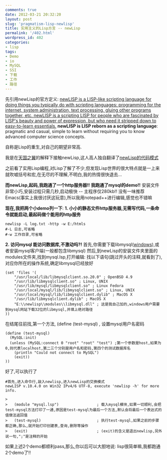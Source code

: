 ```yaml
---
comments: true
date: 2012-03-21 20:32:20
layout: post
slug: 'pragmatism-lisp-newlisp'
title: 实用主义的Lisp方言 -- newLisp
permalink: '/402.html'
wordpress_id: 402
categories:
- lisp
tags:
- Demo
- io
- MySQL
- SSI
- 下载
- 工作
- 路径
---
```


先引用newLisp的官方定义:
[newLISP is a LISP-like scripting language for doing things you typically do with scripting languages: programming for the internet, system administration, text processing, gluing other programs together, etc. newLISP is a scripting LISP for people who are fascinated by LISP's beauty and power of expression, but who need it stripped down to easy-to-learn essentials.](http://www.newlisp.org/index.cgi?FAQ)
**newLISP is LISP reborn as a scripting language**: pragmatic and casual, simple to learn without requiring you to know advanced computer science concepts.

自称是Lisp的重生,对自己的期望非常高.

我是在[天国之翼](http://my.opera.com/freewinger/blog/)的解释下接触newLisp,这人高人独自翻译了[newLisp的代码模式](http://www.newlisp.org/CodePatterns-cn.html)

之前看了实用Lisp编程,对Lisp了解了不少,但发现Lisp世界的很大特点就是一上来就吹嘘括号和宏,在无尽的不理解,不明白,我的热情很快退去...

**而newLisp,起码,我跑通了一个http服务器!! 我跑通了mysql的demo!!**
安装文件非常小巧,安装过程只需几秒,启动极快 -- 主程序仅280kb!!
没有一味推荐Emacs(事实上我很讨厌这玩意),所以我用notepad++进行编辑,感觉也不错嘛

**现在,我把两个小demo列一下**:
**1. 小小的静态文件http服务器,无需写代码,一条命令就能启动,最起码做个能用的http服务**

    newlisp -L log.txt -http -w E:/htmls
    #-L 日志,可省略
    #-w 工作目录,可省略
    
**2. 访问mysql 能访问数据库,不激动吗?!**
首先,你需要下载libmysql([windows](http://mysql.oss.eznetsols.org/Downloads/Connector-C/mysql-connector-c-noinstall-6.0.2-win32.zip)),或者安装mysql客户端(一般都包含libmysql)
然后,到newLisp的安装文件夹里面的modules文件夹,找到mysql.lsp,打开编辑:
找以下语句(跳过开头的注释,就看到了),对应你所在的操作系统,确定libmysql已经放好

    (set 'files '(
    	"/usr/local/lib/libmysqlclient.so.20.0" ; OpenBSD 4.9
    	"/usr/lib/libmysqlclient.so" ; Linux, UNIX
    	"/usr/lib/mysql/libmysqlclient.so" ; Linux Fedora
    	"/usr/local/mysql/lib/libmysqlclient.so" ; Linux, UNIX
    	"/usr/local/mysql/lib/libmysqlclient.dylib" ; MacOS X
    	"/usr/lib/libmysqlclient.dylib" ; MacOS X
    	"E:\\newlisp\\modules\\libmysql.dll" ; 这是我自己加的,windows用户需要到mysql网站下载32位的libmysql,并填上绝对路径
    ))
    
在结尾往前找,第一个方法, (define (test-mysql) , 设置mysql用户名密码

    (define (test-mysql)
      (MySQL:init)
      (unless (MySQL:connect 0 "root" "root" "test") ;第一个参数是host,如果为0,则代表localhost,第二三个分别是用户名和密码,第四个的测试数据库名
        (println "Could not connect to MySQL")
    	(exit))
    ))
    
好了,可以执行了

    #首先,进入命令行,敲入newlisp,进入newLisp的交换模式
    newLISP v.10.4.0 on Win32 IPv4/6 UTF-8, execute 'newlisp -h' for more info.
    
    >
    >   (module "mysql.lsp")                 ; 载入mysql模块,如果一切顺利,会把test-mysql方法打印了一通,原因是test-mysql为最后一个方法,默认会将最后一个表达式的值做法返回值
    >   (test-mysql)                         ; 执行test-mysql,如果之前的步骤都正确,那么,就开始打印创建表,查询,删除等操作
    >   (exit)                               ; (exit)的含义是退出newlisp,另外说一句,";"是注释的开始
    
如果上述2个demo都顺利pass,那么,你以后可以大胆地说: lisp很简单嘛,我都跑通2个demo了!!
